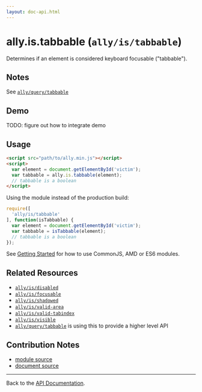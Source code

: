 ```yaml
---
layout: doc-api.html
---
```


# ally.is.tabbable (`ally/is/tabbable`)

Determines if an element is considered keyboard focusable ("tabbable").


## Notes

See [`ally/query/tabbable`](../query/tabbable.md#Notes)


## Demo

TODO: figure out how to integrate demo


## Usage

```html
<script src="path/to/ally.min.js"></script>
<script>
  var element = document.getElementById('victim');
  var tabbable = ally.is.tabbable(element);
  // tabbable is a boolean
</script>
```

Using the module instead of the production build:

```js
require([
  'ally/is/tabbable'
], function(isTabbable) {
  var element = document.getElementById('victim');
  var tabbable = isTabbable(element);
  // tabbable is a boolean
});
```

See [Getting Started](../../getting-started.md) for how to use CommonJS, AMD or ES6 modules.


## Related Resources

* [`ally/is/disabled`](disabled.md)
* [`ally/is/focusable`](focusable.md)
* [`ally/is/shadowed`](shadowed.md)
* [`ally/is/valid-area`](valid-area.md)
* [`ally/is/valid-tabindex`](valid-tabindex.md)
* [`ally/is/visible`](visible.md)
* [`ally/query/tabbable`](../query/tabbable.md) is using this to provide a higher level API


## Contribution Notes

* [module source](https://github.com/medialize/ally.js/blob/master/src/is/tabbable.js)
* [document source](https://github.com/medialize/ally.js/blob/master/docs/api/is/tabbable.md)


---

Back to the [API Documentation](../README.md).

